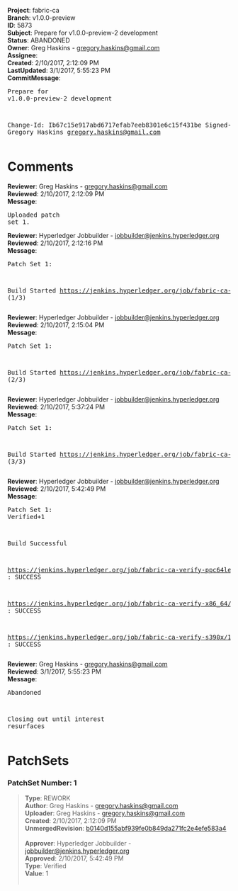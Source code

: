 <strong>Project</strong>: fabric-ca<br><strong>Branch</strong>: v1.0.0-preview<br><strong>ID</strong>: 5873<br><strong>Subject</strong>: Prepare for v1.0.0-preview-2 development<br><strong>Status</strong>: ABANDONED<br><strong>Owner</strong>: Greg Haskins - gregory.haskins@gmail.com<br><strong>Assignee</strong>:<br><strong>Created</strong>: 2/10/2017, 2:12:09 PM<br><strong>LastUpdated</strong>: 3/1/2017, 5:55:23 PM<br><strong>CommitMessage</strong>:<br><pre>Prepare for v1.0.0-preview-2 development

Change-Id: Ib67c15e917abd6717efab7eeb8301e6c15f431be
Signed-off-by: Gregory Haskins <gregory.haskins@gmail.com>
</pre><h1>Comments</h1><strong>Reviewer</strong>: Greg Haskins - gregory.haskins@gmail.com<br><strong>Reviewed</strong>: 2/10/2017, 2:12:09 PM<br><strong>Message</strong>: <pre>Uploaded patch set 1.</pre><strong>Reviewer</strong>: Hyperledger Jobbuilder - jobbuilder@jenkins.hyperledger.org<br><strong>Reviewed</strong>: 2/10/2017, 2:12:16 PM<br><strong>Message</strong>: <pre>Patch Set 1:

Build Started https://jenkins.hyperledger.org/job/fabric-ca-verify-s390x/154/ (1/3)</pre><strong>Reviewer</strong>: Hyperledger Jobbuilder - jobbuilder@jenkins.hyperledger.org<br><strong>Reviewed</strong>: 2/10/2017, 2:15:04 PM<br><strong>Message</strong>: <pre>Patch Set 1:

Build Started https://jenkins.hyperledger.org/job/fabric-ca-verify-x86_64/151/ (2/3)</pre><strong>Reviewer</strong>: Hyperledger Jobbuilder - jobbuilder@jenkins.hyperledger.org<br><strong>Reviewed</strong>: 2/10/2017, 5:37:24 PM<br><strong>Message</strong>: <pre>Patch Set 1:

Build Started https://jenkins.hyperledger.org/job/fabric-ca-verify-ppc64le/149/ (3/3)</pre><strong>Reviewer</strong>: Hyperledger Jobbuilder - jobbuilder@jenkins.hyperledger.org<br><strong>Reviewed</strong>: 2/10/2017, 5:42:49 PM<br><strong>Message</strong>: <pre>Patch Set 1: Verified+1

Build Successful 

https://jenkins.hyperledger.org/job/fabric-ca-verify-ppc64le/149/ : SUCCESS

https://jenkins.hyperledger.org/job/fabric-ca-verify-x86_64/151/ : SUCCESS

https://jenkins.hyperledger.org/job/fabric-ca-verify-s390x/154/ : SUCCESS</pre><strong>Reviewer</strong>: Greg Haskins - gregory.haskins@gmail.com<br><strong>Reviewed</strong>: 3/1/2017, 5:55:23 PM<br><strong>Message</strong>: <pre>Abandoned

Closing out until interest resurfaces</pre><h1>PatchSets</h1><h3>PatchSet Number: 1</h3><blockquote><strong>Type</strong>: REWORK<br><strong>Author</strong>: Greg Haskins - gregory.haskins@gmail.com<br><strong>Uploader</strong>: Greg Haskins - gregory.haskins@gmail.com<br><strong>Created</strong>: 2/10/2017, 2:12:09 PM<br><strong>UnmergedRevision</strong>: [b0140d155abf939fe0b849da271fc2e4efe583a4](https://github.com/hyperledger-gerrit-archive/fabric-ca/commit/b0140d155abf939fe0b849da271fc2e4efe583a4)<br><br><strong>Approver</strong>: Hyperledger Jobbuilder - jobbuilder@jenkins.hyperledger.org<br><strong>Approved</strong>: 2/10/2017, 5:42:49 PM<br><strong>Type</strong>: Verified<br><strong>Value</strong>: 1<br><br></blockquote>
